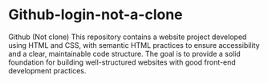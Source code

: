 # Github-login-not-a-clone
Github (Not clone)
This repository contains a website project developed using HTML and CSS, with semantic HTML practices to ensure accessibility and a clear, maintainable code structure. The goal is to provide a solid foundation for building well-structured websites with good front-end development practices.


